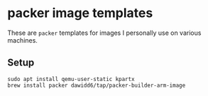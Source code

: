 # packer image templates

These are `packer` templates for images I personally use on various machines.

## Setup

```
sudo apt install qemu-user-static kpartx
brew install packer dawidd6/tap/packer-builder-arm-image
```
